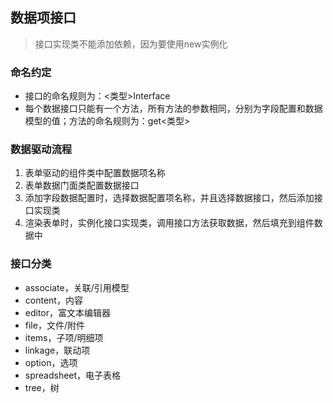 数据项接口
-----------

> 接口实现类不能添加依赖，因为要使用new实例化

### 命名约定

- 接口的命名规则为：<类型>Interface
- 每个数据接口只能有一个方法，所有方法的参数相同，分别为字段配置和数据模型的值；方法的命名规则为：get<类型>

### 数据驱动流程

1. 表单驱动的组件类中配置数据项名称
2. 表单数据门面类配置数据接口
2. 添加字段数据配置时，选择数据配置项名称，并且选择数据接口，然后添加接口实现类
3. 渲染表单时，实例化接口实现类，调用接口方法获取数据，然后填充到组件数据中

### 接口分类

- associate，关联/引用模型
- content，内容
- editor，富文本编辑器
- file，文件/附件
- items，子项/明细项
- linkage，联动项
- option，选项
- spreadsheet，电子表格
- tree，树
